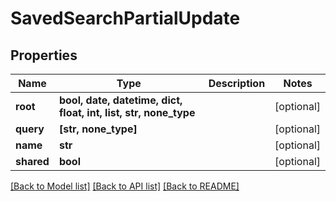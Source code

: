 # SavedSearchPartialUpdate


## Properties

Name | Type | Description | Notes
------------ | ------------- | ------------- | -------------
**root** | **bool, date, datetime, dict, float, int, list, str, none_type** |  | [optional] 
**query** | **[str, none_type]** |  | [optional] 
**name** | **str** |  | [optional] 
**shared** | **bool** |  | [optional] 

[[Back to Model list]](../README.md#models) [[Back to API list]](../README.md#api-endpoints) [[Back to README]](../README.md)


